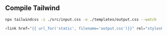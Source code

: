 ## Compile Tailwind

```bash
npx tailwindcss -i ./src/input.css -o ./templates/output.css --watch
```

```ts
<link href="{{ url_for('static', filename='output.css')}}" rel="stylesheet" />
```
